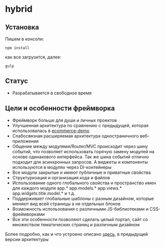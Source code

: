 # hybrid

## Установка
Пишем в консоли:
```
npm install
```
как все загрузится, далее:
```
gulp
```

## Статус
* Разрабатывается в свободное время

## Цели и особенности фреймворка
* Фреймворк больше для души и личных проектов
* Улучшенная архитектура по сравнению с предыдущей, которая использовалась в [ecommerce-demo](https://github.com/artnv/ecommerce-demo)
* Слабосвязная расширяемая архитектура одностраничного веб-приложения
* Общение между модулями/Router/MVC происходит через шину событий, что позволяет использовать горячую замену модулей на основе одинакового интерфейса. Так же шина событий отлично подходит для асинхронных запросов. А виджеты и компоненты используются в модулях через DI-контейнеры
* Все модули закрытые и имеют публичные и приватные свойства
* Структуризация и организация кода и файлов
* Использование одного глобального свойства и пространство имен для каждого модуля app.* app.models.* app.views.* app.widgets.title.model.* и т.д.
* Поддерживает глобальные шаблоны с разным дизайном, которые меняют вид всей страницы а не отдельных блоков
* Возможность использования с различными JS-библиотеками и CSS-фреймворками
* Все эти особенности позволяют сделать целый портал, сайт со множеством тематических страниц и различным дизайном

Более подробно, как и что устроено описано [здесь](https://github.com/artnv/ecommerce-demo), в предыдущей версии архитектуры
